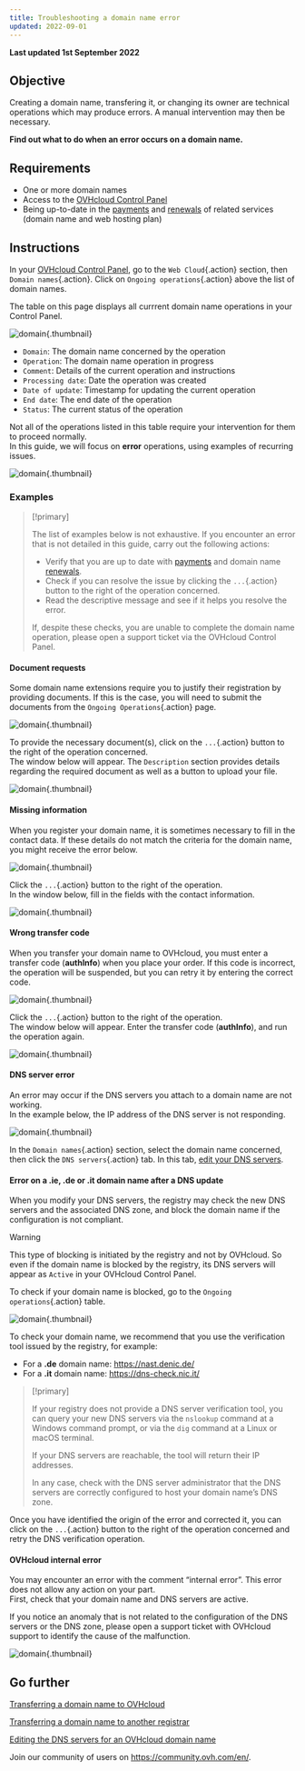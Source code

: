 ```yaml
---
title: Troubleshooting a domain name error
updated: 2022-09-01
---
```


**Last updated 1st September 2022**

## Objective

Creating a domain name, transfering it, or changing its owner are technical operations which may produce errors. A manual intervention may then be necessary.

**Find out what to do when an error occurs on a domain name.**

## Requirements

- One or more domain names 
- Access to the [OVHcloud Control Panel](https://www.ovh.com/auth/?action=gotomanager&from=https://www.ovh.ie/&ovhSubsidiary=ie)
- Being up-to-date in the [payments](/pages/account/billing/invoice_management#pay-bills) and [renewals](/pages/account/billing/how_to_use_automatic_renewal#renewal-management) of related services (domain name and web hosting plan)

## Instructions

In your [OVHcloud Control Panel](https://www.ovh.com/auth/?action=gotomanager&from=https://www.ovh.ie/&ovhSubsidiary=ie), go to the `Web Cloud`{.action} section, then `Domain names`{.action}. Click on `Ongoing operations`{.action} above the list of domain names.

The table on this page displays all currrent domain name operations in your Control Panel.

![domain](images/domain-error-table01.png){.thumbnail}

- `Domain`: The domain name concerned by the operation
- `Operation`: The domain name operation in progress
- `Comment`: Details of the current operation and instructions
- `Processing date`: Date the operation was created
- `Date of update`: Timestamp for updating the current operation
- `End date`: The end date of the operation
- `Status`: The current status of the operation

Not all of the operations listed in this table require your intervention for them to proceed normally.<br>
In this guide, we will focus on **error** operations, using examples of recurring issues.

![domain](images/domain-error-table02.png){.thumbnail}

### Examples

> [!primary]
>
> The list of examples below is not exhaustive. If you encounter an error that is not detailed in this guide, carry out the following actions:
>
> - Verify that you are up to date with [payments](/pages/account/billing/invoice_management#pay-bills) and domain name [renewals](/pages/account/billing/how_to_use_automatic_renewal#renewal-management).
> - Check if you can resolve the issue by clicking the `...`{.action} button to the right of the operation concerned.
> - Read the descriptive message and see if it helps you resolve the error.
>
> If, despite these checks, you are unable to complete the domain name operation, please open a support ticket via the OVHcloud Control Panel.
>

#### Document requests

Some domain name extensions require you to justify their registration by providing documents. If this is the case, you will need to submit the documents from the `Ongoing Operations`{.action} page.

![domain](images/domain-error01.png){.thumbnail}

To provide the necessary document(s), click on the `...`{.action} button to the right of the operation concerned.<br>
The window below will appear. The `Description` section provides details regarding the required document as well as a button to upload your file.

![domain](images/domain-error02.png){.thumbnail}

#### Missing information

When you register your domain name, it is sometimes necessary to fill in the contact data. If these details do not match the criteria for the domain name, you might receive the error below.

![domain](images/domain-error03.png){.thumbnail}

Click the `...`{.action} button to the right of the operation.<br>
In the window below, fill in the fields with the contact information.

![domain](images/domain-error04.png){.thumbnail}

#### Wrong transfer code 

When you transfer your domain name to OVHcloud, you must enter a transfer code (**authInfo**) when you place your order. If this code is incorrect, the operation will be suspended, but you can retry it by entering the correct code.

![domain](images/domain-error05.png){.thumbnail}

Click the `...`{.action} button to the right of the operation.<br>
The window below will appear. Enter the transfer code (**authInfo**), and run the operation again.

![domain](images/domain-error06.png){.thumbnail}

#### DNS server error

An error may occur if the DNS servers you attach to a domain name are not working.<br>
In the example below, the IP address of the DNS server is not responding.

![domain](images/domain-error07.png){.thumbnail}

In the `Domain names`{.action} section, select the domain name concerned, then click the `DNS servers`{.action} tab. In this tab, [edit your DNS servers](/pages/web/domains/dns_server_general_information). 

#### Error on a **.ie**, **.de** or **.it** domain name after a DNS update

When you modify your DNS servers, the registry may check the new DNS servers and the associated DNS zone, and block the domain name if the configuration is not compliant.

> [!warning]
>
> This type of blocking is initiated by the registry and not by OVHcloud. So even if the domain name is blocked by the registry, its DNS servers will appear as `Active` in your OVHcloud Control Panel.

To check if your domain name is blocked, go to the `Ongoing operations`{.action} table.

![domain](images/domain-error08.png){.thumbnail}

To check your domain name, we recommend that you use the verification tool issued by the registry, for example:

- For a **.de** domain name: <https://nast.denic.de/>
- For a **.it** domain name: <https://dns-check.nic.it/>

> [!primary]
>
> If your registry does not provide a DNS server verification tool, you can query your new DNS servers via the `nslookup` command at a Windows command prompt, or via the `dig` command at a Linux or macOS terminal. 
>
> If your DNS servers are reachable, the tool will return their IP addresses.
>
> In any case, check with the DNS server administrator that the DNS servers are correctly configured to host your domain name’s DNS zone.

Once you have identified the origin of the error and corrected it, you can click on the `...`{.action} button to the right of the operation concerned and retry the DNS verification operation.

#### OVHcloud internal error

You may encounter an error with the comment “internal error”. This error does not allow any action on your part.<br>
First, check that your domain name and DNS servers are active. 

If you notice an anomaly that is not related to the configuration of the DNS servers or the DNS zone, please open a support ticket with OVHcloud support to identify the cause of the malfunction.

![domain](images/domain-error09.png){.thumbnail}

## Go further

[Transferring a domain name to OVHcloud](/pages/web/domains/transfer_incoming_generic_domain)

[Transferring a domain name to another registrar](/pages/web/domains/transfer_outgoing_domain)

[Editing the DNS servers for an OVHcloud domain name](/pages/web/domains/dns_server_general_information)
 
Join our community of users on <https://community.ovh.com/en/>.
